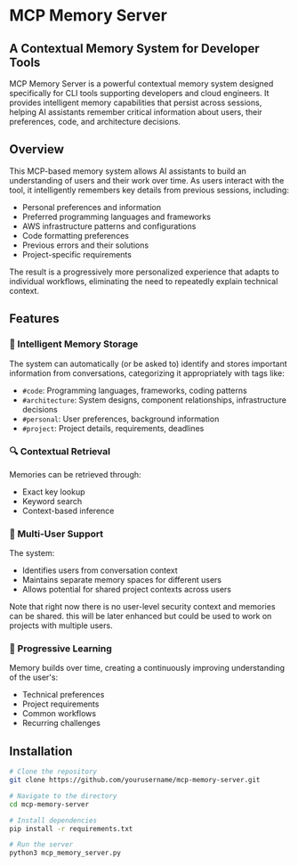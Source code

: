 # MCP Memory Server

## A Contextual Memory System for Developer Tools

MCP Memory Server is a powerful contextual memory system designed specifically for CLI tools supporting developers and cloud engineers. It provides intelligent memory capabilities that persist across sessions, helping AI assistants remember critical information about users, their preferences, code, and architecture decisions.



## Overview

This MCP-based memory system allows AI assistants to build an understanding of users and their work over time. As users interact with the tool, it intelligently remembers key details from previous sessions, including:

- Personal preferences and information
- Preferred programming languages and frameworks
- AWS infrastructure patterns and configurations
- Code formatting preferences
- Previous errors and their solutions
- Project-specific requirements

The result is a progressively more personalized experience that adapts to individual workflows, eliminating the need to repeatedly explain technical context.

## Features

### 🧠 Intelligent Memory Storage

The system can automatically (or be asked to) identify and stores important information from conversations, categorizing it appropriately with tags like:
- `#code`: Programming languages, frameworks, coding patterns
- `#architecture`: System designs, component relationships, infrastructure decisions
- `#personal`: User preferences, background information
- `#project`: Project details, requirements, deadlines

### 🔍 Contextual Retrieval

Memories can be retrieved through:
- Exact key lookup
- Keyword search
- Context-based inference

### 👥 Multi-User Support

The system:
- Identifies users from conversation context
- Maintains separate memory spaces for different users
- Allows potential for shared project contexts across users

Note that right now there is no user-level security context and memories can be shared. this will be later enhanced but could be used to work on projects with multiple users.

### 🔄 Progressive Learning

Memory builds over time, creating a continuously improving understanding of the user's:
- Technical preferences
- Project requirements
- Common workflows
- Recurring challenges

## Installation

```bash
# Clone the repository
git clone https://github.com/yourusername/mcp-memory-server.git

# Navigate to the directory
cd mcp-memory-server

# Install dependencies
pip install -r requirements.txt

# Run the server
python3 mcp_memory_server.py
